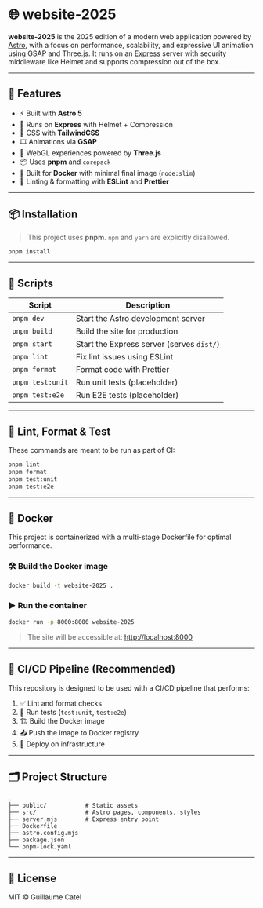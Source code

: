 # 🌐 website-2025

**website-2025** is the 2025 edition of a modern web application powered by [Astro](https://astro.build), with a focus on performance, scalability, and expressive UI animation using GSAP and Three.js.
It runs on an [Express](https://expressjs.com/) server with security middleware like Helmet and supports compression out of the box.

---

## 🚀 Features

- ⚡ Built with **Astro 5**
- 🧱 Runs on **Express** with Helmet + Compression
- 💨 CSS with **TailwindCSS**
- 🎞️ Animations via **GSAP**
- 🌌 WebGL experiences powered by **Three.js**
- 📦 Uses **pnpm** and `corepack`
- 🐳 Built for **Docker** with minimal final image (`node:slim`)
- 🧼 Linting & formatting with **ESLint** and **Prettier**

---

## 📦 Installation

> This project uses **pnpm**. `npm` and `yarn` are explicitly disallowed.

```bash
pnpm install
```

---

## 📜 Scripts

| Script           | Description                               |
| ---------------- | ----------------------------------------- |
| `pnpm dev`       | Start the Astro development server        |
| `pnpm build`     | Build the site for production             |
| `pnpm start`     | Start the Express server (serves `dist/`) |
| `pnpm lint`      | Fix lint issues using ESLint              |
| `pnpm format`    | Format code with Prettier                 |
| `pnpm test:unit` | Run unit tests (placeholder)              |
| `pnpm test:e2e`  | Run E2E tests (placeholder)               |

---

## 🧪 Lint, Format & Test

These commands are meant to be run as part of CI:

```bash
pnpm lint
pnpm format
pnpm test:unit
pnpm test:e2e
```

---

## 🐳 Docker

This project is containerized with a multi-stage Dockerfile for optimal performance.

### 🛠️ Build the Docker image

```bash
docker build -t website-2025 .
```

### ▶️ Run the container

```bash
docker run -p 8000:8000 website-2025
```

> The site will be accessible at: [http://localhost:8000](http://localhost:8000)

---

## 🔁 CI/CD Pipeline (Recommended)

This repository is designed to be used with a CI/CD pipeline that performs:

1. ✅ Lint and format checks
2. 🧪 Run tests (`test:unit`, `test:e2e`)
3. 🏗️ Build the Docker image
4. 📤 Push the image to Docker registry
5. 🚀 Deploy on infrastructure

---

## 🗂 Project Structure

```
.
├── public/           # Static assets
├── src/              # Astro pages, components, styles
├── server.mjs        # Express entry point
├── Dockerfile
├── astro.config.mjs
├── package.json
└── pnpm-lock.yaml
```

---

## 📄 License

MIT © Guillaume Catel
